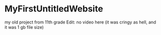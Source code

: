 # MyFirstUntitledWebsite
my old project from 11th grade
Edit: no video here (it was cringy as hell, and it was 1 gb file size)
